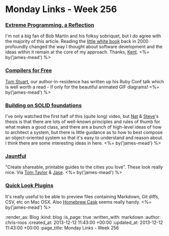 Monday Links - Week 256
==================

### [Extreme Programming, a Reflection](http://blog.8thlight.com/uncle-bob/2013/12/10/Thankyou-Kent.html)

I'm not a big fan of Bob Martin and his folksy sobriquet, but I _do_ agree with the majority of this article. Reading the [little white book](http://books.google.co.uk/books/about/Extreme_Programming_Explained.html?id=7qJQAAAAMAAJ) back in 2000 profoundly changed the way I thought about software development and the ideas within it remain at the core of my approach. Thanks, [Kent](https://twitter.com/kentbeck). <%= by('james-mead') %>


### [Compilers for Free](http://codon.com/compilers-for-free)

[Tom Stuart](https://twitter.com/tomstuart), our author-in-residence has written up his Ruby Conf talk which is well worth a read - if only for the beautiful animated GIF diagrams! <%= by('james-mead') %>


### [Building on SOLID foundations](https://vimeo.com/user22258446/review/79095045/9590c62ac2)

I've only watched the first half of this (quite long) video, but [Nat](https://twitter.com/natpryce) & [Steve](https://twitter.com/sf105)'s thesis is that there are lots of well-known principles and rules of thumb for what makes a good class, and there are a bunch of high-level ideas of how to architect a system, but there is little guidance as to how to best compose an object-oriented system so that it's easy to understand and reason about. I think there are some interesting ideas in here. <%= by('james-mead') %>


### [Jauntful](https://jauntful.com/)

"Create shareable, printable guides to the cities you love". These look really nice. Via [Tom Taylor](https://twitter.com/tomtaylor) & [Jase](https://twitter.com/jasoncale). <%= by('james-mead') %>


### [Quick Look Plugins](https://github.com/sindresorhus/quick-look-plugins)

It's really useful to be able to preview files containing Markdown, Git diffs, CSV, etc on Mac OSX. Also [Homebrew Cask](https://github.com/phinze/homebrew-cask) seems really handy. <%= by('james-mead') %>


:render_as: Blog
:kind: blog
:is_page: true
:written_with: markdown
:author: chris-roos
:created_at: 2013-12-12 11:43:00 +00:00
:updated_at: 2013-12-12 11:43:00 +00:00
:page_title: Monday Links - Week 256
